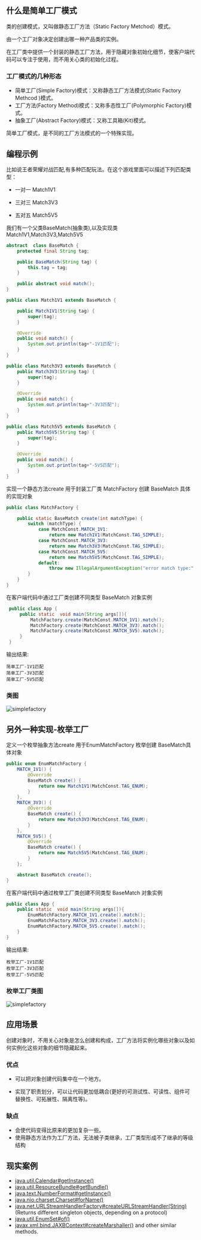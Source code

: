 ## 什么是简单工厂模式
类的创建模式，又叫做静态工厂方法（Static Factory Metchod）模式。

由一个工厂对象决定创建出哪一种产品类的实例。

在工厂类中提供一个封装的静态工厂方法，用于隐藏对象初始化细节，使客户端代码可以专注于使用，而不用关心类的初始化过程。

### 工厂模式的几种形态

- 简单工厂(Simple Factory)模式：又称静态工厂方法模式(Static Factory Methcod )模式。
- 工厂方法(Factory Method)模式：又称多态性工厂(Polymorphic Factory)模式。
- 抽象工厂(Abstract Factory)模式：又称工具箱(Kit)模式。

简单工厂模式，是不同的工厂方法模式的一个特殊实现。

## 编程示例
比如说王者荣耀对战匹配,有多种匹配玩法。在这个游戏里面可以描述下列匹配类型：

- 一对一 Match1V1

- 三对三 Match3V3

- 五对五 Match5V5

我们有一个父类BaseMatch(抽象类),以及实现类 Match1V1,Match3V3,Match5V5
```java
abstract  class BaseMatch {
    protected final String tag;

    public BaseMatch(String tag) {
        this.tag = tag;
    }

    public abstract void match();
}

public class Match1V1 extends BaseMatch {

    public Match1V1(String tag) {
        super(tag);
    }

    @Override
    public void match() {
        System.out.println(tag+"-1V1匹配");
    }
}

public class Match3V3 extends BaseMatch {
    public Match3V3(String tag) {
        super(tag);
    }

    @Override
    public void match() {
        System.out.println(tag+"-3V3匹配");
    }
}

public class Match5V5 extends BaseMatch {
    public Match5V5(String tag) {
        super(tag);
    }

    @Override
    public void match() {
        System.out.println(tag+"-5V5匹配");
    }
}

```

实现一个静态方法create 用于封装工厂类 MatchFactory 创建 BaseMatch 具体的实现对象
```java
public class MatchFactory {

    public static BaseMatch create(int matchType) {
        switch (matchType) {
            case MatchConst.MATCH_1V1:
                return new Match1V1(MatchConst.TAG_SIMPLE);
            case MatchConst.MATCH_3V3:
                return new Match3V3(MatchConst.TAG_SIMPLE);
            case MatchConst.MATCH_5V5:
                return new Match5V5(MatchConst.TAG_SIMPLE);
            default:
                throw new IllegalArgumentException("error match type:" + matchType);
        }
    }
}
```
在客户端代码中通过工厂类创建不同类型 BaseMatch 对象实例
```java
 public class App {
     public static  void main(String args[]){
         MatchFactory.create(MatchConst.MATCH_1V1).match();
         MatchFactory.create(MatchConst.MATCH_3V3).match();
         MatchFactory.create(MatchConst.MATCH_5V5).match();
     }
 }
```

输出结果:

```
简单工厂-1V1匹配
简单工厂-3V3匹配
简单工厂-5V5匹配
```

### 类图
![simplefactory](etc\simplefactory.png)

## 另外一种实现-枚举工厂
定义一个枚举抽象方法create 用于EnumMatchFactory 枚举创建 BaseMatch具体对象
```java
public enum EnumMatchFactory {
    MATCH_1V1() {
        @Override
        BaseMatch create() {
            return new Match1V1(MatchConst.TAG_ENUM);
        }
    },
    MATCH_3V3() {
        @Override
        BaseMatch create() {
            return new Match3V3(MatchConst.TAG_ENUM);
        }
    },
    MATCH_5V5() {
        @Override
        BaseMatch create() {
            return new Match5V5(MatchConst.TAG_ENUM);
        }
    };

    abstract BaseMatch create();
}

```
在客户端代码中通过枚举工厂类创建不同类型 BaseMatch 对象实例
```java
public class App {
    public static  void main(String args[]){
        EnumMatchFactory.MATCH_1V1.create().match();
        EnumMatchFactory.MATCH_3V3.create().match();
        EnumMatchFactory.MATCH_5V5.create().match();
    }
}
```

输出结果:

```
枚举工厂-1V1匹配
枚举工厂-3V3匹配
枚举工厂-5V5匹配
```
### 枚举工厂类图
![simplefactory](etc\enumfactory.png)

## 应用场景
创建对象时，不用关心对象是怎么创建和构成，工厂方法将实例化哪些对象以及如何实例化这些对象的细节隐藏起来。

### 优点
- 可以把对象创建代码集中在一个地方。

- 实现了职责划分，可以让代码更加低耦合(更好的可测试性、可读性、组件可替换性、可拓展性、隔离性等)。

### 缺点
- 会使代码变得比原来的更加复杂一些。
- 使用静态方法作为工厂方法，无法被子类继承，工厂类型形成不了继承的等级结构



## 现实案例

* [java.util.Calendar#getInstance()](https://docs.oracle.com/javase/8/docs/api/java/util/Calendar.html#getInstance--)
* [java.util.ResourceBundle#getBundle()](https://docs.oracle.com/javase/8/docs/api/java/util/ResourceBundle.html#getBundle-java.lang.String-)
* [java.text.NumberFormat#getInstance()](https://docs.oracle.com/javase/8/docs/api/java/text/NumberFormat.html#getInstance--)
* [java.nio.charset.Charset#forName()](https://docs.oracle.com/javase/8/docs/api/java/nio/charset/Charset.html#forName-java.lang.String-)
* [java.net.URLStreamHandlerFactory#createURLStreamHandler(String)](https://docs.oracle.com/javase/8/docs/api/java/net/URLStreamHandlerFactory.html) (Returns different singleton objects, depending on a protocol)
* [java.util.EnumSet#of()](https://docs.oracle.com/javase/8/docs/api/java/util/EnumSet.html#of(E))
* [javax.xml.bind.JAXBContext#createMarshaller()](https://docs.oracle.com/javase/8/docs/api/javax/xml/bind/JAXBContext.html#createMarshaller--) and other similar methods.
